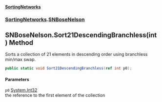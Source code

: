 #### [SortingNetworks](index.md 'index')
### [SortingNetworks](SortingNetworks.md 'SortingNetworks').[SNBoseNelson](SortingNetworks_SNBoseNelson.md 'SortingNetworks.SNBoseNelson')
## SNBoseNelson.Sort21DescendingBranchless(int) Method
Sorts a collection of 21 elements in descending order using branchless min/max swap.  
```csharp
public static void Sort21DescendingBranchless(ref int p0);
```
#### Parameters
<a name='SortingNetworks_SNBoseNelson_Sort21DescendingBranchless(int)_p0'></a>
`p0` [System.Int32](https://docs.microsoft.com/en-us/dotnet/api/System.Int32 'System.Int32')  
the reference to the first element of the collection
  
